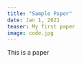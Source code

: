 ```yaml
---
title: "Sample Paper"
date: Jan 1, 2021
teaser: My first paper
image: code.jpg
---
```


This is a paper
